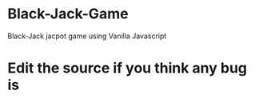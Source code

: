 # Black-Jack-Game
Black-Jack jacpot game using Vanilla Javascript
# Edit the source if you think any bug is 

